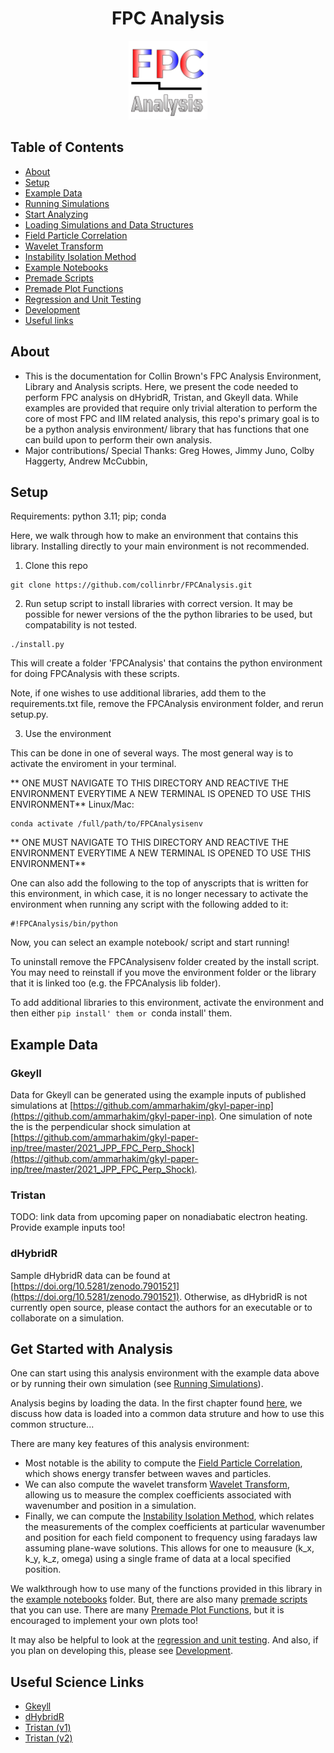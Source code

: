 <h1 align="center">FPC Analysis</h1>

<div align="center">
  <img src="https://github.com/collinrbr/FPCAnalysis/blob/tristan/FPC%20Analysis%20Logo.svg" width="25%" height="25%">
</div>

## Table of Contents <a name = "toc"></a>

- [About](#About)
- [Setup](#Setup)
- [Example Data](#exdata)
- [Running Simulations](docs/inputs.md)
- [Start Analyzing](#start)
- [Loading Simulations and Data Structures](docs/load.md)
- [Field Particle Correlation](docs/FPC.md) 
- [Wavelet Transform](docs/WLT.md)
- [Instability Isolation Method](docs/IIM.md)
- [Example Notebooks](notebooks)
- [Premade Scripts](docs/scripts)
- [Premade Plot Functions](docs/plots.md)
- [Regression and Unit Testing](docs/regression_unit_test.md)
- [Development](docs/devnotes.md)
- [Useful links](#scilinks)

## About <a name = "about"></a>

- This is the documentation for Collin Brown's FPC Analysis Environment, Library and Analysis scripts. Here, we present the code needed to perform FPC analysis on dHybridR, Tristan, and Gkeyll data. While examples are provided that require only trivial alteration to perform the core of most FPC and IIM related analysis, this repo's primary goal is to be a python analysis environment/ library that has functions that one can build upon to perform their own analysis.
- Major contributions/ Special Thanks: Greg Howes, Jimmy Juno, Colby Haggerty, Andrew McCubbin, 


## Setup <a name = "setup"></a>

Requirements: python 3.11; pip; conda

Here, we walk through how to make an environment that contains this library. Installing directly to your main environment is not recommended.

1. Clone this repo
```
git clone https://github.com/collinrbr/FPCAnalysis.git
```

2. Run setup script to install libraries with correct version. It may be possible for newer versions of the the python libraries to be used, but compatability is not tested. 
```
./install.py
```
This will create a folder 'FPCAnalysis' that contains the python environment for doing FPCAnalysis with these scripts.

Note, if one wishes to use additional libraries, add them to the requirements.txt file, remove the FPCAnalysis environment folder, and rerun setup.py.


3. Use the environment

This can be done in one of several ways. The most general way is to activate the enviroment in your terminal.

** ONE MUST NAVIGATE TO THIS DIRECTORY AND REACTIVE THE ENVIRONMENT EVERYTIME A NEW TERMINAL IS OPENED TO USE THIS ENVIRONMENT** 
Linux/Mac:
```
conda activate /full/path/to/FPCAnalysisenv
```
** ONE MUST NAVIGATE TO THIS DIRECTORY AND REACTIVE THE ENVIRONMENT EVERYTIME A NEW TERMINAL IS OPENED TO USE THIS ENVIRONMENT**

One can also add the following to the top of anyscripts that is written for this environment, in which case, it is no longer necessary to activate the environment when running any script with the following added to it:
```
#!FPCAnalysis/bin/python
```

Now, you can select an example notebook/ script and start running!

To uninstall remove the FPCAnalysisenv folder created by the install script. You may need to reinstall if you move the environment folder or the library that it is linked too (e.g. the FPCAnalysis lib folder).

To add additional libraries to this environment, activate the environment and then either `pip install' them or `conda install' them.

## Example Data <a name = "exdata"></a>

### Gkeyll
Data for Gkeyll can be generated using the example inputs of published simulations at [https://github.com/ammarhakim/gkyl-paper-inp](https://github.com/ammarhakim/gkyl-paper-inp). One simulation of note the is the perpendicular shock simulation at [https://github.com/ammarhakim/gkyl-paper-inp/tree/master/2021_JPP_FPC_Perp_Shock](https://github.com/ammarhakim/gkyl-paper-inp/tree/master/2021_JPP_FPC_Perp_Shock).


### Tristan
TODO: link data from upcoming paper on nonadiabatic electron heating. Provide example inputs too!

### dHybridR
Sample dHybridR data can be found at [https://doi.org/10.5281/zenodo.7901521](https://doi.org/10.5281/zenodo.7901521). Otherwise, as dHybridR is not currently open source, please contact the authors for an executable or to collaborate on a simulation.


## Get Started with Analysis <a name = "start"></a>

One can start using this analysis environment with the example data above or by running their own simulation (see [Running Simulations](docs/inputs.md)).

Analysis begins by loading the data. In the first chapter found [here](docs/load.md), we discuss how data is loaded into a common data struture and how to use this common structure...

There are many key features of this analysis environment:

- Most notable is the ability to compute the [Field Particle Correlation](docs/FPC.md), which shows energy transfer between waves and particles.
- We can also compute the wavelet transform [Wavelet Transform](docs/WLT.md), allowing us to measure the complex coefficients associated with wavenumber and position in a simulation.
- Finally, we can compute the [Instability Isolation Method](docs/IIM.md), which relates the measurements of the complex coefficients at particular wavenumber and position for each field component to frequency using faradays law assuming plane-wave solutions. This allows for one to meausure (k_x, k_y, k_z, omega) using a single frame of data at a local specified position.

We walkthrough how to use many of the functions provided in this library in the [example notebooks](notebooks) folder. But, there are also many [premade scripts](docs/scripts) that you can use.
There are many [Premade Plot Functions](docs/plots.md), but it is encouraged to implement your own plots too!

It may also be helpful to look at the [regression and unit testing](docs/regression_unit_test.md). And also, if you plan on developing this, please see [Development](docs/devnotes.md).

## Useful Science Links <a name = "scilinks"></a>

- [Gkeyll](https://gkeyll.readthedocs.io/en/latest/)
- [dHybridR](https://arxiv.org/abs/1909.05255)
- [Tristan (v1)](https://ntoles.github.io/tristan-mp-pitp/)
- [Tristan (v2)](https://princetonuniversity.github.io/tristan-v2/)
